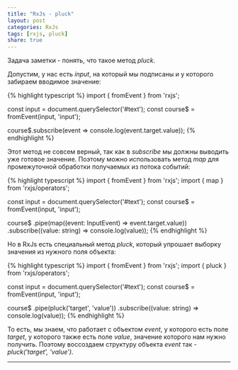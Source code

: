 ```yaml
---
title: "RxJs - pluck"
layout: post
categories: RxJs
tags: [rxjs, pluck]
share: true
---
```


Задача заметки - понять, что такое метод _pluck_.

Допустим, у нас есть _input_, на который мы подписаны и у которого забираем вводимое значение:

{% highlight typescript %}
import { fromEvent } from 'rxjs';

const input = document.querySelector('#text');
const course$ = fromEvent(input, 'input');

course$.subscribe(event => console.log(event.target.value));
{% endhighlight %}

Этот метод не совсем верный, так как в _subscribe_ мы должны выводить уже готовое значение. Поэтому можно использовать метод _map_ для промежуточной обработки получаемых из потока событий:

{% highlight typescript %}
import { fromEvent } from 'rxjs';
import { map } from 'rxjs/operators';

const input = document.querySelector('#text');
const course$ = fromEvent(input, 'input');

course$
  .pipe(map((event: InputEvent) => event.target.value))
  .subscribe((value: string) => console.log(value));
{% endhighlight %}

Но в RxJs есть специальный метод _pluck_, который упрошает выборку значения из нужного поля объекта:

{% highlight typescript %}
import { fromEvent } from 'rxjs';
import { pluck } from 'rxjs/operators';

const input = document.querySelector('#text');
const course$ = fromEvent(input, 'input');

course$
  .pipe(pluck('target', 'value'))
  .subscribe((value: string) => console.log(value));
{% endhighlight %}

То есть, мы знаем, что работает с объектом _event_, у которого есть поле _target_, у которого также есть поле _value_, значение которого нам нужно получить. Поэтому воссоздаем структуру объекта _event_ так - _pluck('target', 'value')_.

---
